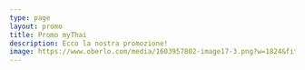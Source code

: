 ```yaml
---
type: page
layout: promo
title: Promo myThai
description: Ecco la nostra promozione!
image: https://www.oberlo.com/media/1603957802-image17-3.png?w=1824&fit=max
---
```


